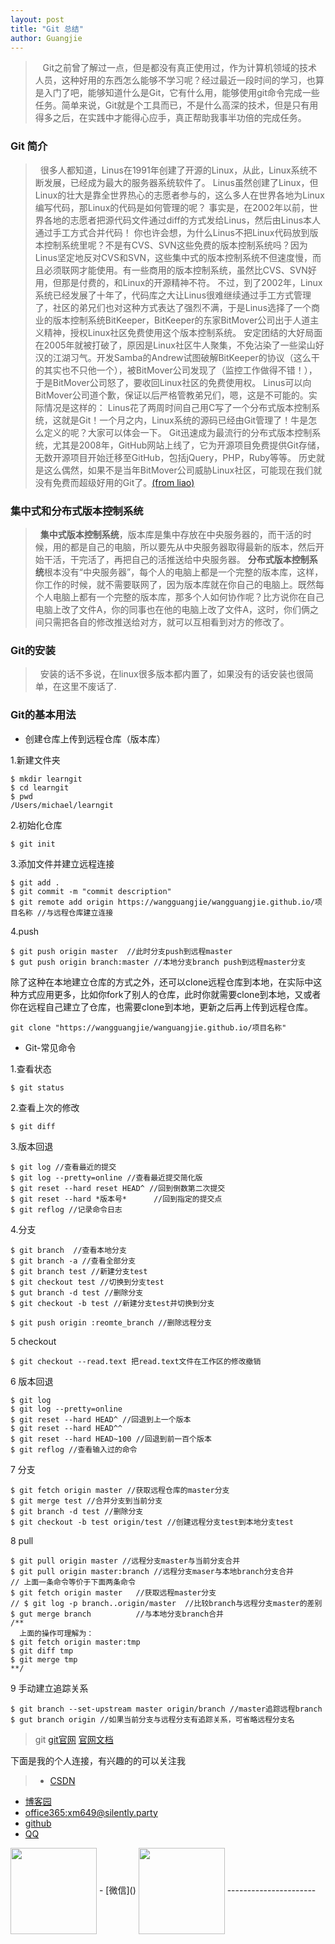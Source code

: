 ```yaml
---
layout: post
title: "Git 总结"
author: Guangjie
---
```


> &nbsp;&nbsp;&nbsp;Git之前曾了解过一点，但是都没有真正使用过，作为计算机领域的技术人员，这种好用的东西怎么能够不学习呢？经过最近一段时间的学习，也算是入门了吧，能够知道什么是Git，它有什么用，能够使用git命令完成一些任务。简单来说，Git就是个工具而已，不是什么高深的技术，但是只有用得多之后，在实践中才能得心应手，真正帮助我事半功倍的完成任务。

### Git 简介

> &nbsp;&nbsp;很多人都知道，Linus在1991年创建了开源的Linux，从此，Linux系统不断发展，已经成为最大的服务器系统软件了。
Linus虽然创建了Linux，但Linux的壮大是靠全世界热心的志愿者参与的，这么多人在世界各地为Linux编写代码，那Linux的代码是如何管理的呢？
事实是，在2002年以前，世界各地的志愿者把源代码文件通过diff的方式发给Linus，然后由Linus本人通过手工方式合并代码！
你也许会想，为什么Linus不把Linux代码放到版本控制系统里呢？不是有CVS、SVN这些免费的版本控制系统吗？因为Linus坚定地反对CVS和SVN，这些集中式的版本控制系统不但速度慢，而且必须联网才能使用。有一些商用的版本控制系统，虽然比CVS、SVN好用，但那是付费的，和Linux的开源精神不符。
不过，到了2002年，Linux系统已经发展了十年了，代码库之大让Linus很难继续通过手工方式管理了，社区的弟兄们也对这种方式表达了强烈不满，于是Linus选择了一个商业的版本控制系统BitKeeper，BitKeeper的东家BitMover公司出于人道主义精神，授权Linux社区免费使用这个版本控制系统。
安定团结的大好局面在2005年就被打破了，原因是Linux社区牛人聚集，不免沾染了一些梁山好汉的江湖习气。开发Samba的Andrew试图破解BitKeeper的协议（这么干的其实也不只他一个），被BitMover公司发现了（监控工作做得不错！），于是BitMover公司怒了，要收回Linux社区的免费使用权。
Linus可以向BitMover公司道个歉，保证以后严格管教弟兄们，嗯，这是不可能的。实际情况是这样的：
Linus花了两周时间自己用C写了一个分布式版本控制系统，这就是Git！一个月之内，Linux系统的源码已经由Git管理了！牛是怎么定义的呢？大家可以体会一下。
Git迅速成为最流行的分布式版本控制系统，尤其是2008年，GitHub网站上线了，它为开源项目免费提供Git存储，无数开源项目开始迁移至GitHub，包括jQuery，PHP，Ruby等等。
历史就是这么偶然，如果不是当年BitMover公司威胁Linux社区，可能现在我们就没有免费而超级好用的Git了。[(from liao)](https://www.liaoxuefeng.com/wiki/0013739516305929606dd18361248578c67b8067c8c017b000/00137402760310626208b4f695940a49e5348b689d095fc000)

### 集中式和分布式版本控制系统
> &nbsp;&nbsp;**集中式版本控制系统**，版本库是集中存放在中央服务器的，而干活的时候，用的都是自己的电脑，所以要先从中央服务器取得最新的版本，然后开始干活，干完活了，再把自己的活推送给中央服务器。
>**分布式版本控制系统**根本没有“中央服务器”，每个人的电脑上都是一个完整的版本库，这样，你工作的时候，就不需要联网了，因为版本库就在你自己的电脑上。既然每个人电脑上都有一个完整的版本库，那多个人如何协作呢？比方说你在自己电脑上改了文件A，你的同事也在他的电脑上改了文件A，这时，你们俩之间只需把各自的修改推送给对方，就可以互相看到对方的修改了。

### Git的安装
> &nbsp;&nbsp;安装的话不多说，在linux很多版本都内置了，如果没有的话安装也很简单，在这里不废话了.

### Git的基本用法
- 创建仓库上传到远程仓库（版本库）
 
1.新建文件夹

``` 
$ mkdir learngit
$ cd learngit
$ pwd
/Users/michael/learngit
``` 

2.初始化仓库

```
$ git init
```

3.添加文件并建立远程连接

```
$ git add .
$ git commit -m "commit description"
$ git remote add origin https://wangguangjie/wangguangjie.github.io/项目名称 //与远程仓库建立连接
```

4.push

```
$ git push origin master  //此时分支push到远程master
$ gut push origin branch:master //本地分支branch push到远程master分支
```


除了这种在本地建立仓库的方式之外，还可以clone远程仓库到本地，在实际中这种方式应用更多，比如你fork了别人的仓库，此时你就需要clone到本地，又或者你在远程自己建立了仓库，也需要clone到本地，更新之后再上传到远程仓库。
```
git clone "https://wangguangjie/wanguangjie.github.io/项目名称"
```

- Git-常见命令

1.查看状态
```
$ git status
```
2.查看上次的修改
```
$ git diff
```
3.版本回退
```
$ git log //查看最近的提交
$ git log --pretty=online //查看最近提交简化版
$ git reset --hard reset HEAD^ //回到倒数第二次提交
$ git reset --hard *版本号*      //回到指定的提交点
$ git reflog //记录命令日志
```

4.分支
```
$ git branch  //查看本地分支
$ git branch -a //查看全部分支
$ git branch test //新建分支test
$ git checkout test //切换到分支test
$ gut branch -d test //删除分支
$ git checkout -b test //新建分支test并切换到分支

$ git push origin :reomte_branch //删除远程分支
```

5 checkout
```
$ git checkout --read.text 把read.text文件在工作区的修改撤销
```

6 版本回退
```
$ git log
$ git log --pretty=online
$ git reset --hard HEAD^ //回退到上一个版本
$ git reset --hard HEAD^^
$ git reset --hard HEAD~100 //回退到前一百个版本
$ git reflog //查看输入过的命令
```

7 分支
```
$ git fetch origin master //获取远程仓库的master分支
$ git merge test //合并分支到当前分支
$ git branch -d test //删除分支
$ git checkout -b test origin/test //创建远程分支test到本地分支test

```

8 pull
```
$ git pull origin master //远程分支master与当前分支合并
$ git pull origin master:branch //远程分支maser与本地branch分支合并
// 上面一条命令等价于下面两条命令
$ git fetch origin master   //获取远程master分支
// $ git log -p branch..origin/master  //比较branch与远程分支master的差别
$ gut merge branch          //与本地分支branch合并
/**
  上面的操作可理解为：
$ git fetch origin master:tmp
$ git diff tmp 
$ git merge tmp
**/
```

9 手动建立追踪关系
```
$ git branch --set-upstream master origin/branch //master追踪远程branch
$ gut branch origin //如果当前分支与远程分支有追踪关系，可省略远程分支名
```
>git [git官网](https://git-scm.com/) [官网文档](https://services.github.com/on-demand/downloads/github-git-cheat-sheet.pdf)


下面是我的个人连接，有兴趣的的可以关注我
> - [CSDN](http://blog.csdn.net/wgj13718925364)
 - [博客园](http://www.cnblogs.com/wangguangjie/)
 - [office365:xm649@silently.party](https://www.office.com/1/?auth=2&home=1&from=ShellLogo)
 - [github](https://github.com/wangguangjie)
 - [QQ]()
 <img src="http://ovy9gem9a.bkt.clouddn.com/HIT/QQ.png" class="qq-picture" width="138" align="center">
 - [微信]()
  <img src="http://ovy9gem9a.bkt.clouddn.com/HIT/weixin.png" class="weixin-picture" width="138" align="center">
----------------------







